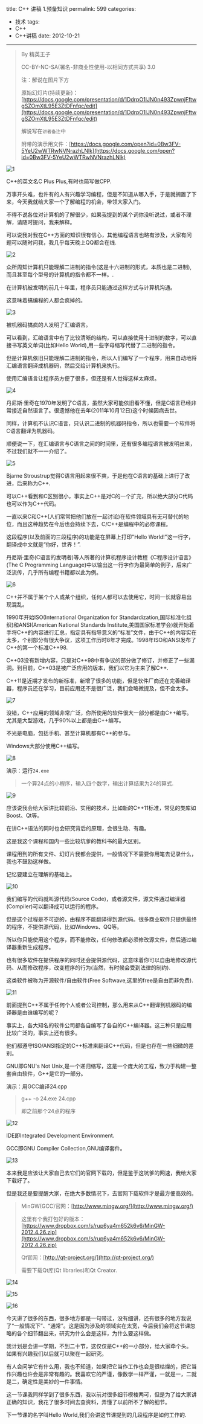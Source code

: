 title: C++ 讲稿 1.预备知识
permalink: 599
categories:
  - 技术
tags:
  - C++
  - C++讲稿
date: 2012-10-21
---

> By 精英王子
>
>   CC-BY-NC-SA(署名-非商业性使用-以相同方式共享) 3.0
>
> 注：解说在图片下方
>
> 原始幻灯片(持续更新)：[https://docs.google.com/presentation/d/1DdrpO1IJN0n493ZpwnjFftwgSZOmXtL95E3ZtDFnfqc/edit](https://docs.google.com/presentation/d/1DdrpO1IJN0n493ZpwnjFftwgSZOmXtL95E3ZtDFnfqc/edit)
>
>   解说写在`讲者备注`中
>
>   附带的演示用文件：[https://docs.google.com/open?id=0Bw3FV-5YeU2wWTRwNVNrazhLNlk](https://docs.google.com/open?id=0Bw3FV-5YeU2wWTRwNVNrazhLNlk)

![1](http://i.minus.com/ibdsCTr6MaO5SH.png)

C++的英文名C Plus Plus,有时也简写做CPP.

万事开头难，也许有的人有兴趣学习编程，但是不知道从哪入手，于是就搁置了下来，今天我就给大家一个了解编程的机会，带领大家入门。

不得不说各位对计算机的了解很少，如果我提到的某个词你没听说过，或者不理解，请随时提问，我来解释。

可以说我对我在C++方面的知识很有信心，其他编程语言也略有涉及，大家有问题可以随时问我，我几乎每天晚上QQ都会在线.

![2](http://i.minus.com/iilqRD9k9QH4R.png)

众所周知计算机只能理解二进制的指令(这是十六进制的形式，本质也是二进制),而且甚至每个型号的计算机的指令都不一样。.

在计算机被发明的前几十年里，程序员只能通过这样方式与计算机沟通。

这意味着搞编程的人都会疯掉的。

![3](http://i.minus.com/iREmQh33vjGM5.png)

被机器码搞疯的人发明了汇编语言。

可以看到，汇编语言中有了比较清晰的结构，可以直接使用十进制的数字，可以直接书写英文单词(比如Hello World),用一些字母缩写代替了二进制的指令。

但是计算机依旧只能理解二进制的指令，所以人们编写了一个程序，用来自动地将汇编语言翻译成机器码，然后交给计算机来执行。

使用汇编语言让程序员方便了很多，但还是有人觉得这样太麻烦。

![4](http://i.minus.com/iLcbcRHQbAvcE.png)

丹尼斯·里奇在1970年发明了C语言，虽然大家可能依旧看不懂，但是C语言已经非常接近自然语言了。很遗憾他在去年(2011年10月12日)这个时候因病去世。

同样，计算机不认识C语言，只认识二进制的机器码指令，所以也需要一个软件将C语言翻译为机器码。

顺便说一下，在汇编语言与C语言之间的时间里，还有很多编程语言被发明出来，不过我们就不一一介绍了。

![5](http://i.minus.com/ib2Cu9EYpSFOkL.png)

Bjarne Stroustrup觉得C语言用起来很不爽，于是他在C语言的基础上进行了改进，后来称为C++.

可以C++看到和C区别很小，事实上C++是对C的一个扩充，所以绝大部分C代码也可以作为C++代码。

一直以来C和C++(人们常常把他们放在一起讨论)在软件领域具有无可替代的地位，而且这种趋势在今后也会持续下去，C/C++是编程中的必修课程。

这段程序(以及前面的三段程序)的功能是在屏幕上打印"Hello World!"这一行字，翻译成中文就是“你好，世界！”.

丹尼斯·里奇(C语言的发明者)等人所著的计算机程序设计教程《C程序设计语言》(The C Programming Language)中以输出这一行字作为最简单的例子，后来广泛流传，几乎所有编程书籍都以此为例。

![6](http://i.minus.com/imHLvWxi8VxmK.png)

C++并不属于某个个人或某个组织，任何人都可以去使用它，时间一长就容易出现混乱。

1990年开始ISO(International Organization for Standardization,国际标准化组织)和ANSI(American National Standards Institute,美国国家标准学会)就开始着手将C++的内容进行汇总，指定具有指导意义的“标准”文件，由于C++的内容实在太多，个别部分有很大争议，这项工作历时8年才完成。1998年ISO和ANSI发布了C++的第一个标准C++98.

C++03没有新增内容，只是对C++98中有争议的部分做了修订，并修正了一些漏洞。到目前，C++03是被广泛应用的版本，我们以它为主来了解C++.

C++11是近期才发布的新标准，新增了很多的功能，但是软件厂商还在完善编译器，程序员还在学习，目前应用还不是很广泛，我们会略微提及，但不会太多。

![7](http://i.minus.com/ibi5Lrs3OLHdJo.png)

没错，C++应用的领域非常广泛，你所使用的软件很大一部分都是由C++编写。尤其是大型游戏，几乎90%以上都是由C++编写。

不光是电脑，包括手机、甚至计算机都有C++的参与。

Windows大部分使用C++编写。

![8](http://i.minus.com/ibAKIpJriEG7r.png)

演示：运行`24.exe`

> 一个算24点的小程序，输入四个数字，输出计算结果为24的算式.

![9](http://i.minus.com/ib1JvTIwEAl5t7.png)

应该说我会给大家讲比较前沿、实用的技术，比如新的C++11标准，常见的类库如Boost、Qt等。

在讲C++语法的同时也会研究背后的原理，会很生动、有趣。

这是我这个课程和国内一些比较坑爹的教科书的最大区别。

课程用到的所有文件、幻灯片我都会提供，一般情况下不需要你用笔去记录什么，我也不鼓励这样做。

记忆要建立在理解的基础上。

![10](http://i.minus.com/ii1wjwdVoMFin.png)

我们编写的代码就叫源代码(Source Code)，或者源文件，源文件通过编译器(Compiler)可以翻译成可以运行的程序。

但是这个过程是不可逆的，由程序不能翻译得到源代码。很多商业软件只提供最终的程序，不提供源代码，比如Windows、QQ等。

所以你只能使用这个程序，而不能修改，任何修改都必须修改源文件，然后通过编译器重新生成程序。

也有很多软件在提供程序的同时还会提供源代码，这意味着你可以自由地修改源代码、从而修改程序，改变程序的行为(当然，有时候会受到法律的制约).

这类软件被称为开源软件/自由软件(Free Softwave,这里的free是自由而非免费).

![11](http://i.minus.com/iNLcuoaXJR3nX.png)

前面提到C++不属于任何个人或者公司控制，那么用来从C++翻译到机器码的编译器是由谁编写的呢？

事实上，各大知名的软件公司都各自编写了各自的C++编译器。这三种只是应用比较广泛的，事实上还有很多。

他们都遵守ISO/ANSI指定的C++标准来翻译C++代码，但是也存在一些细微的差别。

GNU即GNU's Not Unix,是一个递归缩写，这是一个庞大的工程，致力于构建一整套自由软件，G++是它的一部分。

演示：用GCC编译24.cpp

> g++ -o 24.exe 24.cpp
>
>   即之前那个24点的程序

![12](http://i.minus.com/ibkH4gs1UkHwPd.png)

IDE即Integrated Development Environment.

GCC即GNU Compiler Collection,GNU编译套件。

![13](http://i.minus.com/iV1HqBezZBSME.png)

本来我是应该让大家自己去它们的官网下载的，但是鉴于这坑爹的网速，我给大家下载好了。

但是我还是要提醒大家，在绝大多数情况下，去官网下载软件才是最方便高效的。

> MinGW(GCC)官网：[http://www.mingw.org/](http://www.mingw.org/)
>
>   这里有个我打包好的版本：[https://www.dropbox.com/s/rup6ya4m652k6v6/MinGW-2012.4.26.zip](https://www.dropbox.com/s/rup6ya4m652k6v6/MinGW-2012.4.26.zip)
>
>   Qt官网：[http://qt-project.org/](http://qt-project.org/)
>
>   需要下载Qt库(Qt libraries)和Qt Creator.

![14](http://i.minus.com/ibvru9yTUNmBxy.png)

![15](http://i.minus.com/iAJvrA4rP8JXY.png)

![16](http://i.minus.com/ibinyWDev4FxMD.png)

今天讲了很多的东西，很多地方都是一句带过，没有细讲，还有很多的地方我说了“一般情况下”、“通常”。这是因为涉及的领域实在太宽，今后我们会将这节课忽略的各个细节翻出来，研究为什么会是这样，为什么要这样做。

我计划是会讲一学期，不到二十节，这仅仅是C++的一小部分，给大家牵个头。如果有兴趣我们以后就可以聚在一起研究。

有人会问学它有什么用，我也不知道，如果把它当作工作也会是很枯燥的，把它当作兴趣也许会是非常有趣的。我喜欢它的严谨，像数学一样严谨，一就是一，二就是二，确定性是美妙的一件事情。

这一节课我同样学到了很多东西，我以前对很多细节模棱两可，但是为了给大家讲正确的知识，我花了很多时间去查资料，弄懂了以前所不了解的细节。

下一节课的名字叫Hello World,我们会讲这节课提到的几段程序是如何工作的.
